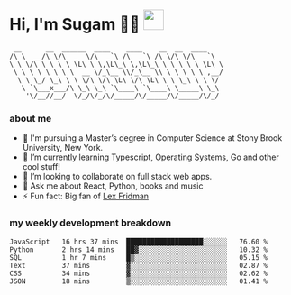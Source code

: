 <h1>
  Hi, I'm Sugam 👨‍💻
  <img src="https://media.giphy.com/media/hvRJCLFzcasrR4ia7z/giphy.gif" width="36px"/>
</h1>

```
 __      __  ______  ____    ____    __  __  ____
/\ \  __/\ \/\  _  \/\  _`\ /\  _`\ /\ \/\ \/\  _`\
\ \ \/\ \ \ \ \ \L\ \ \,\L\_\ \,\L\_\ \ \ \ \ \ \L\ \
 \ \ \ \ \ \ \ \  __ \/_\__ \\/_\__ \\ \ \ \ \ \ ,__/
  \ \ \_/ \_\ \ \ \/\ \/\ \L\ \/\ \L\ \ \ \_\ \ \ \/
   \ `\___x___/\ \_\ \_\ `\____\ `\____\ \_____\ \_\
    '\/__//__/  \/_/\/_/\/_____/\/_____/\/_____/\/_/

```
### about me
- 🏫 I'm pursuing a Master’s degree in Computer Science at Stony Brook University, New York.
- 🌱 I’m currently learning Typescript, Operating Systems, Go and other cool stuff!
- 👯 I’m looking to collaborate on full stack web apps.
- 💬 Ask me about React, Python, books and music
- ⚡ Fun fact: Big fan of [Lex Fridman](https://twitter.com/lexfridman)

<!-- - 📫 How to reach me: ... -->
<!-- - 😄 Pronouns: ... -->


### my weekly development breakdown
<!--START_SECTION:waka-->

```text
JavaScript   16 hrs 37 mins  ███████████████████░░░░░░   76.60 %
Python       2 hrs 14 mins   ██▓░░░░░░░░░░░░░░░░░░░░░░   10.32 %
SQL          1 hr 7 mins     █▒░░░░░░░░░░░░░░░░░░░░░░░   05.15 %
Text         37 mins         ▓░░░░░░░░░░░░░░░░░░░░░░░░   02.87 %
CSS          34 mins         ▓░░░░░░░░░░░░░░░░░░░░░░░░   02.62 %
JSON         18 mins         ▒░░░░░░░░░░░░░░░░░░░░░░░░   01.41 %
```

<!--END_SECTION:waka-->

